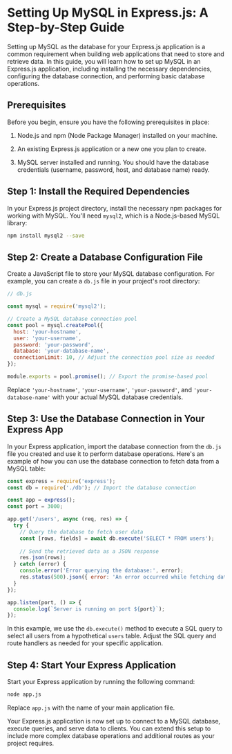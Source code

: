 # Setting Up MySQL in Express.js: A Step-by-Step Guide

Setting up MySQL as the database for your Express.js application is a common requirement when building web applications that need to store and retrieve data. In this guide, you will learn how to set up MySQL in an Express.js application, including installing the necessary dependencies, configuring the database connection, and performing basic database operations.

## Prerequisites

Before you begin, ensure you have the following prerequisites in place:

1. Node.js and npm (Node Package Manager) installed on your machine.

2. An existing Express.js application or a new one you plan to create.

3. MySQL server installed and running. You should have the database credentials (username, password, host, and database name) ready.

## Step 1: Install the Required Dependencies

In your Express.js project directory, install the necessary npm packages for working with MySQL. You'll need `mysql2`, which is a Node.js-based MySQL library:

```bash
npm install mysql2 --save
```

## Step 2: Create a Database Configuration File

Create a JavaScript file to store your MySQL database configuration. For example, you can create a `db.js` file in your project's root directory:

```javascript
// db.js

const mysql = require('mysql2');

// Create a MySQL database connection pool
const pool = mysql.createPool({
  host: 'your-hostname',
  user: 'your-username',
  password: 'your-password',
  database: 'your-database-name',
  connectionLimit: 10, // Adjust the connection pool size as needed
});

module.exports = pool.promise(); // Export the promise-based pool
```

Replace `'your-hostname'`, `'your-username'`, `'your-password'`, and `'your-database-name'` with your actual MySQL database credentials.

## Step 3: Use the Database Connection in Your Express App

In your Express application, import the database connection from the `db.js` file you created and use it to perform database operations. Here's an example of how you can use the database connection to fetch data from a MySQL table:

```javascript
const express = require('express');
const db = require('./db'); // Import the database connection

const app = express();
const port = 3000;

app.get('/users', async (req, res) => {
  try {
    // Query the database to fetch user data
    const [rows, fields] = await db.execute('SELECT * FROM users');
    
    // Send the retrieved data as a JSON response
    res.json(rows);
  } catch (error) {
    console.error('Error querying the database:', error);
    res.status(500).json({ error: 'An error occurred while fetching data' });
  }
});

app.listen(port, () => {
  console.log(`Server is running on port ${port}`);
});
```

In this example, we use the `db.execute()` method to execute a SQL query to select all users from a hypothetical `users` table. Adjust the SQL query and route handlers as needed for your specific application.

## Step 4: Start Your Express Application

Start your Express application by running the following command:

```bash
node app.js
```

Replace `app.js` with the name of your main application file.

Your Express.js application is now set up to connect to a MySQL database, execute queries, and serve data to clients. You can extend this setup to include more complex database operations and additional routes as your project requires.